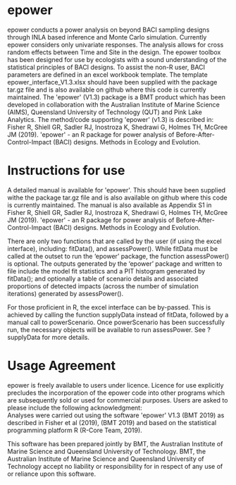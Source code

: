 # epower
epower conducts a power analysis on beyond BACI sampling
    designs through INLA based inference and Monte Carlo simulation. Currently
    epower considers only univariate responses. The analysis allows for cross
    random effects between Time and Site in the design. The
    epower toolbox has been designed for use by ecologists with a sound
    understanding of the statistical principles of BACI designs. To assist the
    non-R user, BACI parameters are defined in an excel workbook template. The template 
    epower_interface_V1.3.xlsx should have been supplied with
    the package tar.gz file and is also available on github where this code is currently maintained.
    The 'epower' (V1.3) package is a BMT product which has been developed in collaboration with the Australian Institute 
    of Marine Science (AIMS), Queensland University of Technology (QUT) and Pink Lake Analytics. The method/code supporting 
    'epower' (v1.3) is described in: Fisher R, Shiell GR, Sadler RJ, Inostroza K, 
    Shedrawi G, Holmes TH, McGree JM (2019).  'epower' - an R package for power analysis of Before-After-Control-Impact (BACI) designs. Methods in Ecology and Evolution.
    
# Instructions for use
A detailed manual is available for 'epower'. This should have been supplied withe the package tar.gz file and is also available on github where this code is currently maintained. The manual is also available as Appendix S1 in Fisher R, Shiell GR, Sadler RJ, Inostroza K, 
    Shedrawi G, Holmes TH, McGree JM (2019).  'epower' - an R package for power analysis of Before-After-Control-Impact (BACI) designs. Methods in Ecology and Evolution.
    
There are only two functions that are called by the user (if using the excel interface), including: fitData(), and assessPower(). While fitData must be called at the outset to run the ‘epower’ package, the function assessPower() is optional. The outputs generated by the ‘epower’ package and written to file include the model fit statistics and a PIT histogram generated by fitData(); and optionally a table of scenario details and associated proportions of detected impacts (across the number of simulation iterations) generated by assessPower(). 

For those proficient in R, the excel interface can be by-passed. This is achieved by calling the function supplyData instead of fitData, followed by a manual call to powerScenario. Once powerScenario has been successfully run, the necessary objects will be available to run assessPower. See ?supplyData for more details.


# Usage Agreement
epower is freely available to users under licence.  Licence for use explicitly precludes the incorporation of the 
    epower code into other programs which are subsequently sold or used for commercial purposes.
    Users are asked to please include the following acknowledgment:  
    Analyses were carried out using the software 'epower' V1.3 (BMT 2019) as described in Fisher et al (2019), 
    (BMT 2019) and based on the statistical programming platform R (R-Core Team, 2019).
    
This software has been prepared jointly by BMT, the Australian Institute of Marine Science and 
    Queensland University of Technology. BMT, the Australian Institute of Marine Science and Queensland University of 
    Technology accept no liability or responsibility for in respect of any use of or reliance upon this software.
